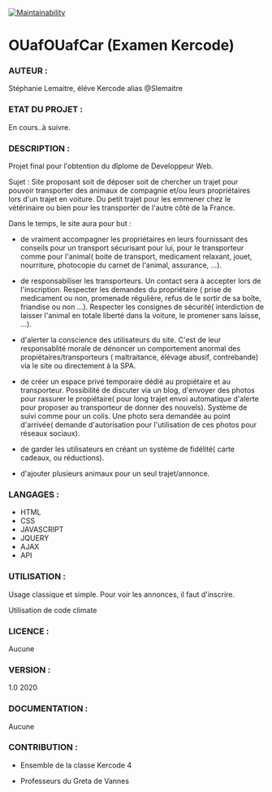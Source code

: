 [![Maintainability](https://api.codeclimate.com/v1/badges/d02b2ca966c0b1f6ca5e/maintainability)](https://codeclimate.com/github/Slemaitre56/ProjetExamen/maintainability)





# OUafOUafCar (Examen Kercode)

### AUTEUR : 

Stéphanie Lemaitre, éléve Kercode alias @Slemaitre

### ETAT DU PROJET : 

En cours..à suivre.

### DESCRIPTION : 

Projet final pour l'obtention du dîplome de Developpeur Web. 

Sujet : Site proposant soit de déposer soit de chercher un trajet pour pouvoir transporter des animaux de compagnie et/ou leurs propriétaires lors d'un trajet en voiture.
Du petit trajet pour les emmener chez le vétérinaire ou bien pour les transporter de l'autre côté de la France.

Dans le temps, le site aura pour but :

* de vraiment accompagner les propriétaires en leurs fournissant des conseils pour un transport sécurisant pour lui, pour le transporteur comme pour l'animal( boite de transport, medicament relaxant, jouet, nourriture, photocopie du carnet de l'animal, assurance, ...).

* de responsabiliser les transporteurs. Un contact sera à accepter lors de l'inscription. Respecter les demandes du propriétaire ( prise de medicament ou non, promenade régulière, refus de le sortir de sa boîte, friandise ou non ...). Respecter les consignes de sécurité( interdiction de laisser l'animal en totale liberté dans la voiture, le promener sans laisse, ...).

* d'alerter la conscience des utilisateurs du site. C'est de leur responsablité morale de dénoncer un comportement anormal des propiétaires/transporteurs ( maltraitance, élévage abusif, contrebande) via le site ou directement à la SPA.

* de créer un espace privé temporaire dédié au propiétaire et au transporteur. Possibilité de discuter via un blog, d'envoyer des photos pour rassurer le propiétaire( pour long trajet envoi automatique d'alerte pour proposer au transporteur de donner des nouvels). Système de suivi comme pour un colis. Une photo sera demandée au point d'arrivée( demande d'autorisation pour l'utilisation de ces photos pour réseaux sociaux).

* de garder les utilisateurs en créant un système de fidélité( carte cadeaux, ou réductions).

* d'ajouter plusieurs animaux pour un seul trajet/annonce.
              
              
### LANGAGES : 

* HTML 
* CSS 
* JAVASCRIPT 
* JQUERY
* AJAX
* API

### UTILISATION : 

Usage classique et simple.
Pour voir les annonces, il faut d'inscrire.
              
Utilisation de code climate

### LICENCE : 

Aucune

### VERSION : 

1.0 2020

### DOCUMENTATION : 

Aucune

### CONTRIBUTION : 

* Ensemble de la classe Kercode 4

* Professeurs du Greta de Vannes







